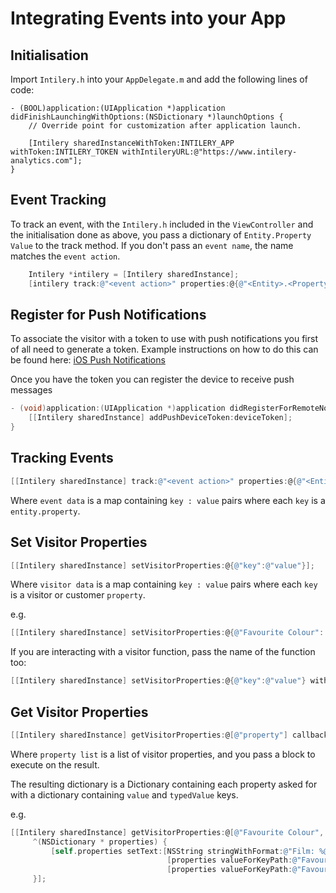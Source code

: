 # Integrating Events into your App

## Initialisation

Import `Intilery.h` into your `AppDelegate.m` and add the following lines of code:
```
- (BOOL)application:(UIApplication *)application didFinishLaunchingWithOptions:(NSDictionary *)launchOptions {
    // Override point for customization after application launch.

    [Intilery sharedInstanceWithToken:INTILERY_APP withToken:INTILERY_TOKEN withIntileryURL:@"https://www.intilery-analytics.com"];
}
```

## Event Tracking

To track an event, with the `Intilery.h` included in the `ViewController` and the initialisation done as above,
you pass a dictionary of `Entity.Property` `Value` to the track method. If you don't pass an `event name`, the
name matches the `event action`.

```ObjectiveC
    Intilery *intilery = [Intilery sharedInstance];
    [intilery track:@"<event action>" properties:@{@"<Entity>.<Property>":@"<Value>"} withName:@"<event name>"];
```

## Register for Push Notifications

To associate the visitor with a token to use with push notifications you first of all need to generate a token.
Example instructions on how to do this can be found here: [iOS Push Notifications](https://facebook.github.io/react-native/docs/pushnotificationios.html)

Once you have the token you can register the device to receive push messages
```ObjectiveC
- (void)application:(UIApplication *)application didRegisterForRemoteNotificationsWithDeviceToken:(NSData *)deviceToken {
    [[Intilery sharedInstance] addPushDeviceToken:deviceToken];
}
```

## Tracking Events
```ObjectiveC
[[Intilery sharedInstance] track:@"<event action>" properties:@{@"<Entity>.<Property>":@"<Value>"} withName:@"<event name>"]
```

Where `event data` is a map containing `key : value` pairs where each `key` is a `entity.property`.


## Set Visitor Properties
```ObjectiveC
[[Intilery sharedInstance] setVisitorProperties:@{@"key":@"value"}];
```

Where `visitor data` is a map containing `key : value` pairs where each `key` is a visitor or customer `property`.

e.g.
```ObjectiveC
[[Intilery sharedInstance] setVisitorProperties:@{@"Favourite Colour": [self.colour text], @"Favourite Film": [self.film text]}];
```

If you are interacting with a visitor function, pass the name of the function too:
```ObjectiveC
[[Intilery sharedInstance] setVisitorProperties:@{@"key":@"value"} withFunction:@"functionName"];
```

## Get Visitor Properties
```ObjectiveC
[[Intilery sharedInstance] getVisitorProperties:@[@"property"] callback:^(NSDictionary * properties) {}];
```

Where `property list` is a list of visitor properties, and you pass a block to execute on the result.

The resulting dictionary is a Dictionary containing each property asked for with a dictionary containing `value` and `typedValue` keys.

e.g.
```ObjectiveC
[[Intilery sharedInstance] getVisitorProperties:@[@"Favourite Colour", @"Favourite Film"] callback:
     ^(NSDictionary * properties) {
         [self.properties setText:[NSString stringWithFormat:@"Film: %@, Colour: %@",
                                   [properties valueForKeyPath:@"Favourite Film.value"],
                                   [properties valueForKeyPath:@"Favourite Colour.value"]]];
     }];
```

[github]:https://github.com/Intilery/intilery-ios
